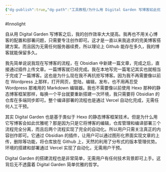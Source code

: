 ```yaml
---
{"dg-publish":true,"dg-path":"工具教程/为什么用 Digital Garden 写博客如此优雅？.md","permalink":"/工具教程/为什么用 Digital Garden 写博客如此优雅？/","created":"2025-06-17T11:12:20.799+08:00","updated":"2025-06-17T13:36:56.097+08:00"}
---
```


#Innolight

自从用 Digital Garden 写博客之后，我的创作效率大大提高。我再也不用关心博客的配置和部署问题，只需要专注创作即可。这才是一直以来我追求的完美博客搭建方案。而且因为无需任何服务器续费，所以理论上 Github 能存在多久，我的博客就能保留多久。

我先简单说说我现在写博客的流程，在 Obsidian 中新建一篇文章，完成之后，直接通过插件上传文章。一篇博客就已经完成。我在本地写完一篇笔记其实也就相当于完成了一篇博客。这也是为什么现在我不再抗拒写博客。因为我不再需要像以前在 Wordpress 上那样，打开网页，登陆，编辑，发布，也不用再忍受 Wordpress 那难用的 Markdown 编辑器。我也不需要像以前使用 Hexo 那种的静态博客框架那样，每换一个平台就要重新搭建一次环境，我只需要将 Obsidian 的仓库在多端同步即可。整个编译部署的流程也是通过 Vercel 自动化完成，无需任何人工干预。

其实 Digital Garden 也是基于类似于 Hexo 的静态博客框架技术。但是为什么用它写博客会如此优雅呢？那是因为只是它将博客的编辑，仓库管理和编译部署三个流程完全分离，而且后两个流程实现了完全的自动化。所以用户只需关注真正的内容创作即可。它通过 Obsidian 的插件，让用户可以通过图形化界面实现文章的上传，删除等功能，将仓库放在 Github 上，天然的利用了分布式的版本管理优势。环境的搭建和部署通过 Vercel 实现了自动化，无需用户干预。

Digital Garden 的搭建流程也是非常简单，无需用户有任何技术背景即可上手。这背后无不透露着 Digital Garden 简单优雅的哲学。